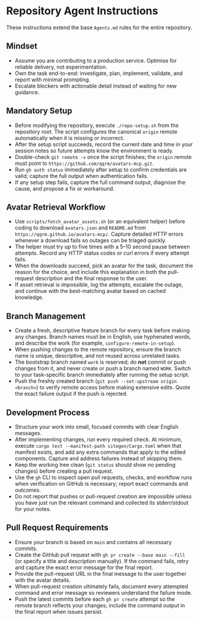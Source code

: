 # Repository Agent Instructions

These instructions extend the base `Agents.md` rules for the entire repository.

## Mindset
- Assume you are contributing to a production service. Optimise for reliable delivery, not experimentation.
- Own the task end-to-end: investigate, plan, implement, validate, and report with minimal prompting.
- Escalate blockers with actionable detail instead of waiting for new guidance.

## Mandatory Setup
- Before modifying the repository, execute `./repo-setup.sh` from the repository root. The script configures the canonical `origin` remote automatically when it is missing or incorrect.
- After the setup script succeeds, record the current date and time in your session notes so future attempts know the environment is ready.
- Double-check `git remote -v` once the script finishes; the `origin` remote must point to `https://github.com/qqrm/avatars-mcp.git`.
- Run `gh auth status` immediately after setup to confirm credentials are valid; capture the full output when authentication fails.
- If any setup step fails, capture the full command output, diagnose the cause, and propose a fix or workaround.

## Avatar Retrieval Workflow
- Use `scripts/fetch_avatar_assets.sh` (or an equivalent helper) before coding to download `avatars.json` and `README.md` from `https://qqrm.github.io/avatars-mcp/`. Capture detailed HTTP errors whenever a download fails so outages can be triaged quickly.
- The helper must try up to five times with a 5–10 second pause between attempts. Record any HTTP status codes or curl errors if every attempt fails.
- When the downloads succeed, pick an avatar for the task, document the reason for the choice, and include this explanation in both the pull-request description and the final response to the user.
- If asset retrieval is impossible, log the attempts, escalate the outage, and continue with the best-matching avatar based on cached knowledge.

## Branch Management
- Create a fresh, descriptive feature branch for every task before making any changes. Branch names must be in English, use hyphenated words, and describe the work (for example, `configure-remote-in-setup`).
- When pushing changes to the remote repository, ensure the branch name is unique, descriptive, and not reused across unrelated tasks.
- The bootstrap branch named `work` is reserved; do **not** commit or push changes from it, and never create or push a branch named `WORK`. Switch to your task-specific branch immediately after running the setup script.
- Push the freshly created branch (`git push --set-upstream origin <branch>`) to verify remote access before making extensive edits. Quote the exact failure output if the push is rejected.

## Development Process
- Structure your work into small, focused commits with clear English messages.
- After implementing changes, run every required check. At minimum, execute `cargo test --manifest-path sitegen/Cargo.toml` when that manifest exists, and add any extra commands that apply to the edited components. Capture and address failures instead of skipping them.
- Keep the working tree clean (`git status` should show no pending changes) before creating a pull request.
- Use the `gh` CLI to inspect open pull requests, checks, and workflow runs when verification on GitHub is necessary; report exact commands and outcomes.
- Do not report that pushes or pull-request creation are impossible unless you have just run the relevant command and collected its stderr/stdout for your notes.

## Pull Request Requirements
- Ensure your branch is based on `main` and contains all necessary commits.
- Create the GitHub pull request with `gh pr create --base main --fill` (or specify a title and description manually). If the command fails, retry and capture the exact error message for the final report.
- Provide the pull-request URL in the final message to the user together with the avatar details.
- When pull-request creation ultimately fails, document every attempted command and error message so reviewers understand the failure mode.
- Push the latest commits before each `gh pr create` attempt so the remote branch reflects your changes; include the command output in the final report when issues persist.
